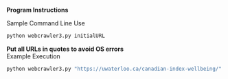 **Program Instructions**  

Sample Command Line Use
```Bash
python webcrawler3.py initialURL
```
**Put all URLs in quotes to avoid OS errors**  
Example Execution
```Bash
python webcrawler3.py "https://uwaterloo.ca/canadian-index-wellbeing/"
```